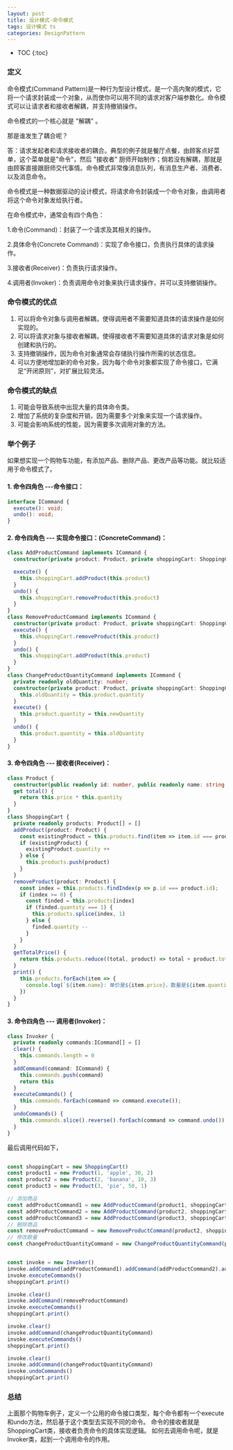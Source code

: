 ```yaml
---
layout: post
title: 设计模式-命令模式
tags: 设计模式 ts
categories: DesignPattern
---
```


* TOC 
{:toc}

### 定义

命令模式(Command Pattern)是一种行为型设计模式，是一个高内聚的模式，它将一个请求封装成一个对象，从而使你可以用不同的请求对客户端参数化。命令模式可以让请求者和接收者解耦，并支持撤销操作。

命令模式的一个核心就是 "解耦" 。

那是谁发生了耦合呢？

答：请求发起者和请求接收者的耦合。典型的例子就是餐厅点餐，由顾客点好菜单，这个菜单就是"命令"，然后 "接收者" 厨师开始制作；倘若没有解耦，那就是由顾客直接跟厨师交代事情。命令模式非常像消息队列，有消息生产者、消费者、以及消息命令。

命令模式是一种数据驱动的设计模式，将请求命令封装成一个命令对象，由调用者将这个命令对象发给执行者。

在命令模式中，通常会有四个角色：

1.命令(Command)：封装了一个请求及其相关的操作。

2.具体命令(Concrete Command)：实现了命令接口，负责执行具体的请求操作。

3.接收者(Receiver)：负责执行请求操作。

4.调用者(Invoker)：负责调用命令对象来执行请求操作，并可以支持撤销操作。

### 命令模式的优点

1. 可以将命令对象与调用者解耦，使得调用者不需要知道具体的请求操作是如何实现的。
2. 可以将请求对象与接收者解耦，使得接收者不需要知道具体的请求对象是如何创建和执行的。
3. 支持撤销操作，因为命令对象通常会存储执行操作所需的状态信息。
4. 可以方便地增加新的命令对象，因为每个命令对象都实现了命令接口，它满足“开闭原则”，对扩展比较灵活。

### 命令模式的缺点

1. 可能会导致系统中出现大量的具体命令类。
2. 增加了系统的复杂度和开销，因为需要多个对象来实现一个请求操作。
3. 可能会影响系统的性能，因为需要多次调用对象的方法。

### 举个例子

如果想实现一个购物车功能，有添加产品、删除产品、更改产品等功能。就比较适用于命令模式了。

#### 1. 命令四角色 ---命令接口：

```typescript
interface ICommand {
  execute(): void;
  undo(): void;
}
```

#### 2. 命令四角色 --- 实现命令接口：(ConcreteCommand)：

```typescript
class AddProductCommand implements ICommand {
  constructor(private product: Product, private shoppingCart: ShoppingCart){}

  execute() {
    this.shoppingCart.addProduct(this.product)
  }
  undo() {
    this.shoppingCart.removeProduct(this.product)
  }
}
class RemoveProductCommand implements ICommand {
  constructor(private product: Product, private shoppingCart: ShoppingCart){}
  execute() {
    this.shoppingCart.removeProduct(this.product) 
  }
  undo() {
    this.shoppingCart.addProduct(this.product)
  }
}
class ChangeProductQuantityCommand implements ICommand {
  private readonly oldQuantity: number;
  constructor(private product: Product, private shoppingCart: ShoppingCart, private newQuantity: number){
    this.oldQuantity = this.product.quantity
  } 
  execute() {
    this.product.quantity = this.newQuantity
  }
  undo() {
    this.product.quantity = this.oldQuantity
  }
}
```

#### 3. 命令四角色 --- 接收者(Receiver)：

```typescript
class Product {
  constructor(public readonly id: number, public readonly name: string, public readonly price: number, public  quantity: number) {}
  get total() {
    return this.price * this.quantity
  }
}
class ShoppingCart {
  private readonly products: Product[] = []
  addProduct(product: Product) {
    const existingProduct = this.products.find(item => item.id === product.id)
    if (existingProduct) {
      existingProduct.quantity ++
    } else {
      this.products.push(product)
    }
  }
  removeProduct(product: Product) {
    const index = this.products.findIndex(p => p.id === product.id);
    if (index >= 0) {
      const finded = this.products[index]
      if (finded.quantity === 1) {
        this.products.splice(index, 1)
      } else {
        finded.quantity -- 
      }
    }
  }
  getTotalPrice() {
    return this.products.reduce((total, product) => total + product.total , 0)
  }
  print() {
    this.products.forEach(item => {
      console.log(`${item.name}: 单价是${item.price}，数量是${item.quantity}， 共${item.total}钱`)
    })
  }
}
```

#### 3. 命令四角色 --- 调用者(Invoker)：

```typescript
class Invoker {
  private readonly commands:ICommand[] = []
  clear() {
    this.commands.length = 0
  }
  addCommand(command: ICommand) {
    this.commands.push(command)
    return this
  }
  executeCommands() {
    this.commands.forEach(command => command.execute());
  }
  undoCommands() {
    this.commands.slice().reverse().forEach(command => command.undo());
  }
}
```

最后调用代码如下，

```typescript

const shoppingCart = new ShoppingCart()
const product1 = new Product(1, 'apple', 30, 2) 
const product2 = new Product(2, 'banana', 10, 3) 
const product3 = new Product(3, 'pie', 50, 1) 

// 添加商品
const addProductCommand1 = new AddProductCommand(product1, shoppingCart)
const addProductCommand2 = new AddProductCommand(product2, shoppingCart)
const addProductCommand3 = new AddProductCommand(product3, shoppingCart)
// 删除商品
const removeProductCommand = new RemoveProductCommand(product2, shoppingCart)
// 修改数量
const changeProductQuantityCommand = new ChangeProductQuantityCommand(product3, shoppingCart, 20)


const invoke = new Invoker()
invoke.addCommand(addProductCommand1).addCommand(addProductCommand2).addCommand(addProductCommand3)
invoke.executeCommands()
shoppingCart.print()

invoke.clear()
invoke.addCommand(removeProductCommand)
invoke.executeCommands()
shoppingCart.print()

invoke.clear()
invoke.addCommand(changeProductQuantityCommand)
invoke.executeCommands()
shoppingCart.print()

invoke.clear()
invoke.addCommand(changeProductQuantityCommand)
invoke.undoCommands()
shoppingCart.print()
```


### 总结

上面那个购物车例子，定义一个公用的命令接口类型，每个命令都有一个execute和undo方法，然后基于这个类型去实现不同的命令。
命令的接收者就是ShoppingCart类，接收者负责命令的具体实现逻辑。
如何去调用命令呢，就是Invoker类，起到一个调用命令的作用。